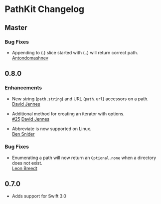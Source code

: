 # PathKit Changelog

## Master

### Bug Fixes

* Appending to (.) slice started with (..) will return correct path.  
  [Antondomashnev](https://github.com/Antondomashnev)


## 0.8.0

### Enhancements

* New string (`path.string`) and URL (`path.url`) accessors on a path.  
  [David Jennes](https://github.com/djbe)

* Additional method for creating an iterator with options.  
  [#25](https://github.com/kylef/PathKit/pull/23)
  [David Jennes](https://github.com/djbe)

* Abbreviate is now supported on Linux.  
  [Ben Snider](https://github.com/stupergenius)

### Bug Fixes

* Enumerating a path will now return an `Optional.none` when a directory does
  not exist.  
  [Leon Breedt](https://github.com/leonbreedt)


## 0.7.0

* Adds support for Swift 3.0

